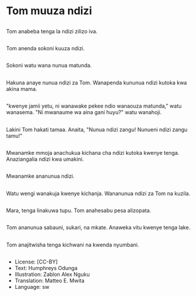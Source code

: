 # Tom muuza ndizi

##
Tom anabeba tenga la ndizi zilizo iva.

##
Tom anenda sokoni kuuza ndizi.

##
Sokoni watu wana nunua matunda.

##
Hakuna anaye nunua ndizi za Tom. Wanapenda kununua ndizi kutoka kwa akina mama.

##
"kwenye jamii yetu, ni wanawake pekee ndio wanaouza matunda," watu wanasema. "Ni mwanaume wa aina gani huyu?" watu wanahoji.

##
Lakini Tom hakati tamaa. Anaita, "Nunua ndizi zangu! Nunueni ndizi zangu tamu!"

##
Mwanamke mmoja anachukua kichana cha ndizi kutoka kwenye tenga. Anaziangalia ndizi kwa umakini.

##
Mwanamke ananunua ndizi.

##
Watu wengi wanakuja kwenye kichanja. Wananunua ndizi za Tom na kuzila.

##
Mara, tenga linakuwa tupu. Tom anahesabu pesa alizopata.

##
Tom ananunua sabauni, sukari, na mkate. Anaweka vitu kwenye tenga lake.

##
Tom anajitwisha tenga kichwani na kwenda nyumbani.

##
* License: [CC-BY]
* Text: Humphreys Odunga
* Illustration: Zablon Alex Nguku
* Translation: Matteo E. Mwita
* Language: sw
